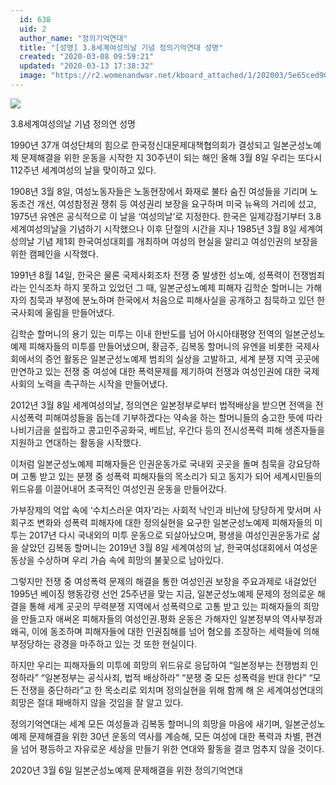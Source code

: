 ```yaml
---
  id: 638
  uid: 2
  author_name: "정의기억연대"
  title: "[성명] 3.8세계여성의날 기념 정의기억연대 성명"
  created: "2020-03-08 09:59:21"
  updated: "2020-03-13 17:38:32"
  image: "https://r2.womenandwar.net/kboard_attached/1/202003/5e65ced90bc711648945.jpg"
---
```

![](https://r2.womenandwar.net/kboard_attached/1/202003/5e65ced90bc711648945.jpg)

3.8세계여성의날 기념 정의연 성명

1990년 37개 여성단체의 힘으로 한국정신대문제대책협의회가 결성되고 일본군성노예제 문제해결을 위한 운동을 시작한 지 30주년이 되는 해인 올해 3월 8일 우리는 또다시 112주년 세계여성의 날을 맞이하고 있다.

1908년 3월 8일, 여성노동자들은 노동현장에서 화재로 불타 숨진 여성들을 기리며 노동조건 개선, 여성참정권 쟁취 등 여성권리 보장을 요구하며 미국 뉴욕의 거리에 섰고, 1975년 유엔은 공식적으로 이 날을 ‘여성의날’로 지정한다. 한국은 일제강점기부터 3.8세계여성의날을 기념하기 시작했으나 이후 단절의 시간을 지나 1985년 3월 8일 세계여성의날 기념 제1회 한국여성대회를 개최하며 여성의 현실을 알리고 여성인권의 보장을 위한 캠페인을 시작했다.

1991년 8월 14일, 한국은 물론 국제사회조차 전쟁 중 발생한 성노예, 성폭력이 전쟁범죄라는 인식조차 하지 못하고 있었던 그 때, 일본군성노예제 피해자 김학순 할머니는 가해자의 침묵과 부정에 분노하며 한국에서 처음으로 피해사실을 공개하고 침묵하고 있던 한국사회에 울림을 만들어냈다.

김학순 할머니의 용기 있는 미투는 이내 한반도를 넘어 아시아태평양 전역의 일본군성노예제 피해자들의 미투를 만들어냈으며, 황금주, 김복동 할머니의 유엔을 비롯한 국제사회에서의 증언 활동은 일본군성노예제 범죄의 실상을 고발하고, 세계 분쟁 지역 곳곳에 만연하고 있는 전쟁 중 여성에 대한 폭력문제를 제기하여 전쟁과 여성인권에 대한 국제사회의 노력을 촉구하는 시작을 만들어냈다.

2012년 3월 8일 세계여성의날, 정의연은 일본정부로부터 법적배상을 받으면 전액을 전시성폭력 피해여성들을 돕는데 기부하겠다는 약속을 하는 할머니들의 숭고한 뜻에 따라 나비기금을 설립하고 콩고민주공화국, 베트남, 우간다 등의 전시성폭력 피해 생존자들을 지원하고 연대하는 활동을 시작했다.

이처럼 일본군성노예제 피해자들은 인권운동가로 국내외 곳곳을 돌며 침묵을 강요당하며 고통 받고 있는 분쟁 중 성폭력 피해자들의 목소리가 되고 동지가 되어 세계시민들의 위드유를 이끌어내어 초국적인 여성인권 운동을 만들어갔다.

가부장제의 억압 속에 ‘수치스러운 여자’라는 사회적 낙인과 비난에 당당하게 맞서며 사회구조 변화와 성폭력 피해자에 대한 정의실현을 요구한 일본군성노예제 피해자들의 미투는 2017년 다시 국내외의 미투 운동으로 되살아났으며, 평생을 여성인권운동가로 삶을 살았던 김복동 할머니는 2019년 3월 8일 세계여성의 날, 한국여성대회에서 여성운동상을 수상하며 우리 가슴 속에 희망의 불꽃으로 남아있다.

그렇지만 전쟁 중 여성폭력 문제의 해결을 통한 여성인권 보장을 주요과제로 내걸었던 1995년 베이징 행동강령 선언 25주년을 맞는 지금, 일본군성노예제 문제의 정의로운 해결을 통해 세계 곳곳의 무력분쟁 지역에서 성폭력으로 고통 받고 있는 피해자들의 희망을 만들고자 애써온 피해자들의 여성인권.평화 운동은 가해자인 일본정부의 역사부정과 왜곡, 이에 동조하며 피해자들에 대한 인권침해를 넘어 혐오를 조장하는 세력들에 의해 부정당하는 광경을 마주하고 있는 것 또한 현실이다.

하지만 우리는 피해자들의 미투에 희망의 위드유로 응답하여 “일본정부는 전쟁범죄 인정하라” “일본정부는 공식사죄, 법적 배상하라” “분쟁 중 모든 성폭력을 반대 한다” “모든 전쟁을 중단하라”고 한 목소리로 외치며 정의실현을 위해 함께 해 온 세계여성연대의 희망은 절대 패배하지 않을 것임을 잘 알고 있다.

정의기억연대는 세계 모든 여성들과 김복동 할머니의 희망을 마음에 새기며, 일본군성노예제 문제해결을 위한 30년 운동의 역사를 계승해, 모든 여성에 대한 폭력과 차별, 편견을 넘어 평등하고 자유로운 세상을 만들기 위한 연대와 활동을 결코 멈추지 않을 것이다.

2020년 3월 6일
일본군성노예제 문제해결을 위한 정의기억연대
